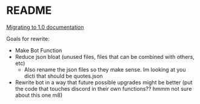 # README #

[Migrating to 1.0 documentation](https://discordpy.readthedocs.io/en/latest/migrating.html)

Goals for rewrite:

* Make Bot Function
* Reduce json bloat (unused files, files that can be combined with others, etc)
  * Also rename the json files so they make sense. Im looking at you dicti that should be quotes.json
* Rewrite bot in a way that future possible upgrades might be better (put the code that touches discord in their own functions?? hmmm not sure about this one m8)

